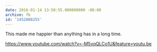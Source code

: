 ```yaml
---
date: 2016-01-14 13:50:55.000000000 -08:00
archive: fb
id: '1452808255'
---
```


This made me happier than anything has in a long time.

https://www.youtube.com/watch?v=-M5vqQLCo1U&feature=youtu.be
